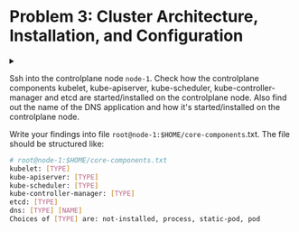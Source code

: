 # Problem 3: Cluster Architecture, Installation, and Configuration

<details>
<summary>

Ssh into the controlplane node `node-1`. Check how the controlplane components kubelet, kube-apiserver, kube-scheduler, kube-controller-manager and etcd are started/installed on the controlplane node. Also find out the name of the DNS application and how it's started/installed on the controlplane node.

Write your findings into file `root@node-1:$HOME/core-components`.txt. The file should be structured like:

```sh
# root@node-1:$HOME/core-components.txt
kubelet: [TYPE]
kube-apiserver: [TYPE]
kube-scheduler: [TYPE]
kube-controller-manager: [TYPE]
etcd: [TYPE]
dns: [TYPE] [NAME]
Choices of [TYPE] are: not-installed, process, static-pod, pod
```

</summary>

kubelet: process

```sh
$ ps aux | grep kubelet
```

kube-apiserver, kube-scheduler, kube-controller-manager, etcd: static-pod

```sh
$ ls /etc/kubernetes/manifests
```

dns: pod coredns

```sh
$ k -n kube-system get pod | grep dns
$ k -n kube-system get deploy
```

```sh
$ cat <<EOF > /root/core-components.txt
kubelet: process
kube-apiserver: static-pod
kube-scheduler: static-pod
kube-controller-manager: static-pod
etcd: static-pod
dns: pod coredns
EOF
```

</details>

